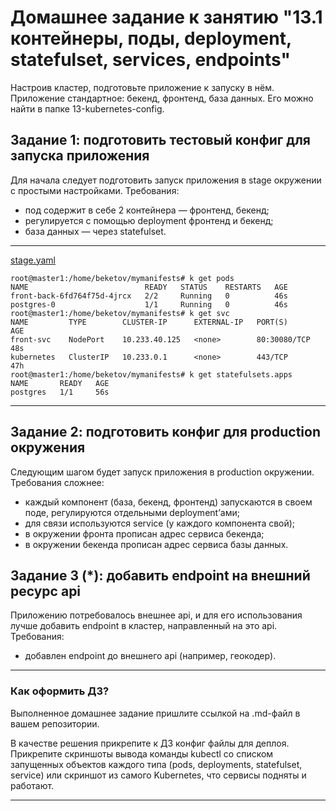 # Домашнее задание к занятию "13.1 контейнеры, поды, deployment, statefulset, services, endpoints"
Настроив кластер, подготовьте приложение к запуску в нём. Приложение стандартное: бекенд, фронтенд, база данных. Его можно найти в папке 13-kubernetes-config.

## Задание 1: подготовить тестовый конфиг для запуска приложения
Для начала следует подготовить запуск приложения в stage окружении с простыми настройками. Требования:
* под содержит в себе 2 контейнера — фронтенд, бекенд;
* регулируется с помощью deployment фронтенд и бекенд;
* база данных — через statefulset.

***
[stage.yaml]([https://link-url-here.org](https://github.com/beketovs/devkub-homeworks/blob/main/13-kubernetes-config/stage.yaml))

```
root@master1:/home/beketov/mymanifests# k get pods
NAME                          READY   STATUS    RESTARTS   AGE
front-back-6fd764f75d-4jrcx   2/2     Running   0          46s
postgres-0                    1/1     Running   0          46s
root@master1:/home/beketov/mymanifests# k get svc
NAME         TYPE        CLUSTER-IP      EXTERNAL-IP   PORT(S)        AGE
front-svc    NodePort    10.233.40.125   <none>        80:30080/TCP   48s
kubernetes   ClusterIP   10.233.0.1      <none>        443/TCP        47h
root@master1:/home/beketov/mymanifests# k get statefulsets.apps 
NAME       READY   AGE
postgres   1/1     56s
```
***

## Задание 2: подготовить конфиг для production окружения
Следующим шагом будет запуск приложения в production окружении. Требования сложнее:
* каждый компонент (база, бекенд, фронтенд) запускаются в своем поде, регулируются отдельными deployment’ами;
* для связи используются service (у каждого компонента свой);
* в окружении фронта прописан адрес сервиса бекенда;
* в окружении бекенда прописан адрес сервиса базы данных.

## Задание 3 (*): добавить endpoint на внешний ресурс api
Приложению потребовалось внешнее api, и для его использования лучше добавить endpoint в кластер, направленный на это api. Требования:
* добавлен endpoint до внешнего api (например, геокодер).

---

### Как оформить ДЗ?

Выполненное домашнее задание пришлите ссылкой на .md-файл в вашем репозитории.

В качестве решения прикрепите к ДЗ конфиг файлы для деплоя. Прикрепите скриншоты вывода команды kubectl со списком запущенных объектов каждого типа (pods, deployments, statefulset, service) или скриншот из самого Kubernetes, что сервисы подняты и работают.

---
